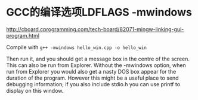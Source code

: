 
# GCC的编译选项LDFLAGS -mwindows #

http://cboard.cprogramming.com/tech-board/82071-mingw-linking-gui-program.html


Compile with `g++ -mwindows hello_win.cpp -o hello_win `

Then run it, and you should get a message box in the centre of the screen. This can also be run from Explorer. Without the -mwindows option, when run from Explorer you would also get a nasty DOS box appear for the duration of the program. However this might be a useful place to send debugging information; if you also include stdio.h you can use printf to display on this window. 